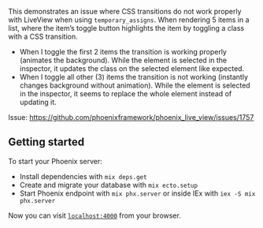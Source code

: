 This demonstrates an issue where CSS transitions do not work properly with LiveView when using `temporary_assigns`.
When rendering 5 items in a list, where the item’s toggle button highlights the item by toggling a class with a CSS transition.

- When I toggle the first 2 items the transition is working properly (animates the background). While the element is selected in the inspector, it updates the class on the selected element like expected.
- When I toggle all other (3) items the transition is not working (instantly changes background without animation). While the element is selected in the inspector, it seems to replace the whole element instead of updating it.

Issue: https://github.com/phoenixframework/phoenix_live_view/issues/1757

## Getting started

To start your Phoenix server:

- Install dependencies with `mix deps.get`
- Create and migrate your database with `mix ecto.setup`
- Start Phoenix endpoint with `mix phx.server` or inside IEx with `iex -S mix phx.server`

Now you can visit [`localhost:4000`](http://localhost:4000) from your browser.
